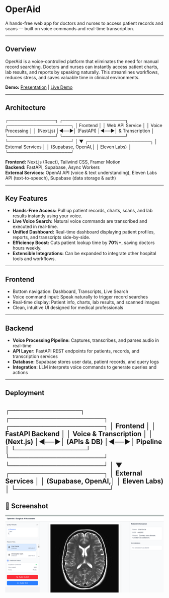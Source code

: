 # OperAid
A hands-free web app for doctors and nurses to access patient records and scans — built on voice commands and real-time transcription.

---

## Overview
OperAid is a voice-controlled platform that eliminates the need for manual record searching. Doctors and nurses can instantly access patient charts, lab results, and reports by speaking naturally. This streamlines workflows, reduces stress, and saves valuable time in clinical environments.  

**Demo:** [Presentation](https://operaid.framer.website/) | [Live Demo](https://operaid.vercel.app/)

---

## Architecture
┌───────────────┐ ┌────────────────────┐ ┌────────────────────┐
│ Frontend │ │ Web API Service │ │ Voice Processing │
│ (Next.js) │◄──►│ (FastAPI) │◄──►│ & Transcription │
└───────────────┘ └────────────────────┘ └────────────────────┘
│
▼
┌────────────────────┐
│ External Services │
│ (Supabase, OpenAI,│
│ Eleven Labs) │
└────────────────────┘

**Frontend:** Next.js (React), Tailwind CSS, Framer Motion  
**Backend:** FastAPI, Supabase, Async Workers  
**External Services:** OpenAI API (voice & text understanding), Eleven Labs API (text-to-speech), Supabase (data storage & auth)

---

## Key Features

- **Hands-Free Access:** Pull up patient records, charts, scans, and lab results instantly using your voice.  
- **Live Voice Search:** Natural voice commands are transcribed and executed in real-time.  
- **Unified Dashboard:** Real-time dashboard displaying patient profiles, reports, and transcripts side-by-side.  
- **Efficiency Boost:** Cuts patient lookup time by **70%+**, saving doctors hours weekly.  
- **Extensible Integrations:** Can be expanded to integrate other hospital tools and workflows.

---

## Frontend

- Bottom navigation: Dashboard, Transcripts, Live Search  
- Voice command input: Speak naturally to trigger record searches  
- Real-time display: Patient info, charts, lab results, and scanned images  
- Clean, intuitive UI designed for medical professionals  

---

## Backend

- **Voice Processing Pipeline:** Captures, transcribes, and parses audio in real-time  
- **API Layer:** FastAPI REST endpoints for patients, records, and transcription services  
- **Database:** Supabase stores user data, patient records, and query logs  
- **Integration:** LLM interprets voice commands to generate queries and actions  

---

## Deployment
┌───────────────┐ ┌────────────────────┐ ┌────────────────────┐
│ Frontend │ │ FastAPI Backend │ │ Voice & Transcription │
│ (Next.js) │◄──►│ (APIs & DB) │◄──►│ Pipeline │
└───────────────┘ └────────────────────┘ └────────────────────┘
│
▼
┌────────────────────┐
│ External Services │
│ (Supabase, OpenAI,│
│ Eleven Labs) │
└────────────────────┘
---

## 📸 Screenshot

![OperAid Screenshot](./data/Screenshot%20from%202025-09-28%2014-47-02.png)
